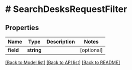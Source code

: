 # # SearchDesksRequestFilter

## Properties

Name | Type | Description | Notes
------------ | ------------- | ------------- | -------------
**field** | **string** |  | [optional]

[[Back to Model list]](../../README.md#models) [[Back to API list]](../../README.md#endpoints) [[Back to README]](../../README.md)
